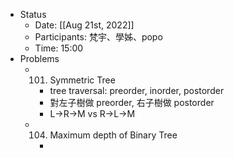 - Status
	- Date: [[Aug 21st, 2022]]
	- Participants: 梵宇、學姊、popo
	- Time: 15:00
- Problems
	- 101. Symmetric Tree
		- tree traversal: preorder, inorder, postorder
		- 對左子樹做 preorder, 右子樹做 postorder
		- L->R->M vs R->L->M
	- 104. Maximum depth of Binary Tree
		-